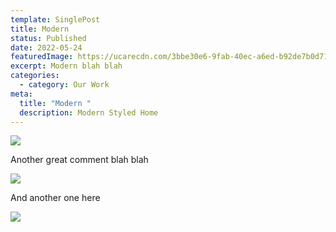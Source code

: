 ```yaml
---
template: SinglePost
title: Modern
status: Published
date: 2022-05-24
featuredImage: https://ucarecdn.com/3bbe30e6-9fab-40ec-a6ed-b92de7b0d711/
excerpt: Modern blah blah
categories:
  - category: Our Work
meta:
  title: "Modern "
  description: Modern Styled Home
---
```

![](https://ucarecdn.com/58e87023-d850-449b-bbe9-5d76390a3d6c/)

Another great comment blah blah

![](https://ucarecdn.com/4b2ed69c-90a2-4c44-bf22-3aea58f6416a/)

And another one here

![](https://ucarecdn.com/ee28311e-a704-4241-98ca-93e53223fb8e/)